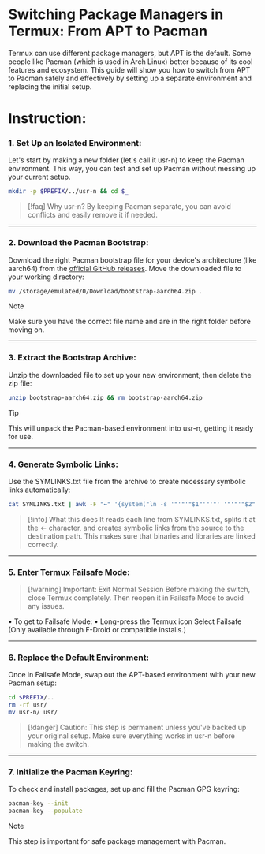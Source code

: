 # **Switching Package Managers in Termux: From APT to Pacman**

Termux can use different package managers, but APT is the default. Some people like Pacman (which is used in Arch Linux) better because of its cool features and ecosystem. This guide will show you how to switch from APT to Pacman safely and effectively by setting up a separate environment and replacing the initial setup.

# **Instruction:**

### **1. Set Up an Isolated Environment:**

Let's start by making a new folder (let's call it usr-n) to keep the Pacman environment. This way, you can test and set up Pacman without messing up your current setup.
```bash
mkdir -p $PREFIX/../usr-n && cd $_
```
> [!faq] Why usr-n?
By keeping Pacman separate, you can avoid conflicts and easily remove it if needed.

---

### **2. Download the Pacman Bootstrap:**

Download the right Pacman bootstrap file for your device's architecture (like aarch64) from the [official GitHub releases](https://github.com/termux-pacman/termux-packages/releases).
Move the downloaded file to your working directory:
```bash
mv /storage/emulated/0/Download/bootstrap-aarch64.zip .
```
> [!note]
Make sure you have the correct file name and are in the right folder before moving on.

---

### **3. Extract the Bootstrap Archive:**

Unzip the downloaded file to set up your new environment, then delete the zip file:
```bash
unzip bootstrap-aarch64.zip && rm bootstrap-aarch64.zip
```
> [!tip]
This will unpack the Pacman-based environment into usr-n, getting it ready for use.

---

### **4. Generate Symbolic Links:**

Use the SYMLINKS.txt file from the archive to create necessary symbolic links automatically:
```bash
cat SYMLINKS.txt | awk -F "←" '{system("ln -s '"'"'"$1"'"'"' '"'"'"$2"'"'"'")}'
```
> [!info] What this does
It reads each line from SYMLINKS.txt, splits it at the ← character, and creates symbolic links from the source to the destination path. This makes sure that binaries and libraries are linked correctly.

---

### **5. Enter Termux Failsafe Mode:**

> [!warning] Important: Exit Normal Session
Before making the switch, close Termux completely. Then reopen it in Failsafe Mode to avoid any issues.

• To get to Failsafe Mode:
• Long-press the Termux icon
Select Failsafe
(Only available through F-Droid or compatible installs.)

---

### **6. Replace the Default Environment:**

Once in Failsafe Mode, swap out the APT-based environment with your new Pacman setup:
```bash
cd $PREFIX/..
rm -rf usr/
mv usr-n/ usr/
```
> [!danger] Caution:
This step is permanent unless you've backed up your original setup. Make sure everything works in usr-n before making the switch.

---

### **7. Initialize the Pacman Keyring:**

To check and install packages, set up and fill the Pacman GPG keyring:
```bash
pacman-key --init
pacman-key --populate
```
> [!note]
This step is important for safe package management with Pacman.
